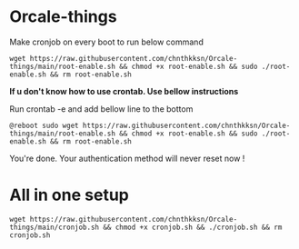 # Orcale-things

Make cronjob on every boot to run below command
```
wget https://raw.githubusercontent.com/chnthkksn/Orcale-things/main/root-enable.sh && chmod +x root-enable.sh && sudo ./root-enable.sh && rm root-enable.sh
```
**If u don't know how to use crontab. Use bellow instructions**

Run crontab -e and add bellow line to the bottom 
```
@reboot sudo wget https://raw.githubusercontent.com/chnthkksn/Orcale-things/main/root-enable.sh && chmod +x root-enable.sh && sudo ./root-enable.sh && rm root-enable.sh
```

You're done. Your authentication method will never reset now !


# All in one setup 
```
wget https://raw.githubusercontent.com/chnthkksn/Orcale-things/main/cronjob.sh && chmod +x cronjob.sh && ./cronjob.sh && rm cronjob.sh
```
